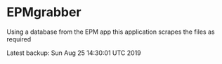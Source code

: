 # EPMgrabber
Using a database from the EPM app this application scrapes the files as required


Latest backup: Sun Aug 25 14:30:01 UTC 2019
